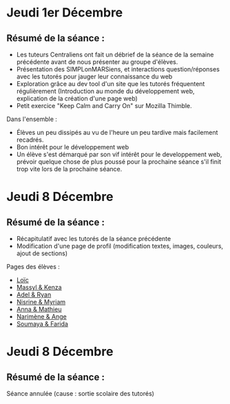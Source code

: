 # Jeudi 1er Décembre

## Résumé de la séance :

* Les tuteurs Centraliens ont fait un débrief de la séance de la semaine précédente avant de nous présenter au groupe d'élèves.
* Présentation des SIMPLonMARSiens, et interactions question/réponses avec les tutorés pour jauger leur connaissance du web
* Exploration grâce au dev tool d'un site que les tutorés fréquentent régulièrement (Introduction au monde du développement web, explication de la création d'une page web)
* Petit exercice "Keep Calm and Carry On" sur Mozilla Thimble.

Dans l'ensemble :
* Élèves un peu dissipés au vu de l'heure un peu tardive mais facilement recadrés.
* Bon intérêt pour le développement web
* Un élève s'est démarqué par son vif intérêt pour le developpement web, prévoir quelque chose de plus poussé pour la prochaine séance s'il finit trop vite lors de la prochaine séance.



# Jeudi 8 Décembre

## Résumé de la séance :

* Récapitulatif avec les tutorés de la séance précédente
* Modification d'une page de profil (modification textes, images, couleurs, ajout de sections)

Pages des élèves : 
* [Loïc](https://thimbleprojects.org/belledemai1/149148/)
* [Massyl & Kenza](https://thimbleprojects.org/belledemai2/149145/)
* [Adel & Ryan](https://thimbleprojects.org/belledemai3/149151/)
* [Nisrine & Myriam](https://thimbleprojects.org/belledemai4/149146/)
* [Anna & Mathieu](https://thimbleprojects.org/belledemai5/149116/)
* [Narimène & Ange](https://thimbleprojects.org/belledemai6/149118/)
* [Soumaya & Farida](https://thimbleprojects.org/belledemai7/149149/)

# Jeudi 8 Décembre

## Résumé de la séance :
Séance annulée (cause : sortie scolaire des tutorés)
